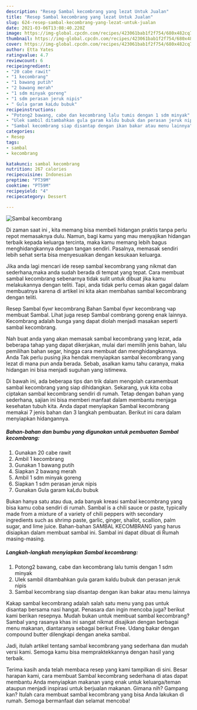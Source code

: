 ```yaml
---
description: "Resep Sambal kecombrang yang lezat Untuk Jualan"
title: "Resep Sambal kecombrang yang lezat Untuk Jualan"
slug: 624-resep-sambal-kecombrang-yang-lezat-untuk-jualan
date: 2021-03-06T13:08:40.220Z
image: https://img-global.cpcdn.com/recipes/423061bab1f2f754/680x482cq70/sambal-kecombrang-foto-resep-utama.jpg
thumbnail: https://img-global.cpcdn.com/recipes/423061bab1f2f754/680x482cq70/sambal-kecombrang-foto-resep-utama.jpg
cover: https://img-global.cpcdn.com/recipes/423061bab1f2f754/680x482cq70/sambal-kecombrang-foto-resep-utama.jpg
author: Etta Yates
ratingvalue: 4.7
reviewcount: 6
recipeingredient:
- "20 cabe rawit"
- "1 kecombrang"
- "1 bawang putih"
- "2 bawang merah"
- "1 sdm minyak goreng"
- "1 sdm perasan jeruk nipis"
- " Gula garam kaLdu bubuk"
recipeinstructions:
- "Potong2 bawang, cabe dan kecombrang lalu tumis dengan 1 sdm minyak"
- "Ulek sambil ditambahkan gula garam kaldu bubuk dan perasan jeruk nipis"
- "Sambal kecombrang siap disantap dengan ikan bakar atau menu lainnya"
categories:
- Resep
tags:
- sambal
- kecombrang

katakunci: sambal kecombrang 
nutrition: 267 calories
recipecuisine: Indonesian
preptime: "PT39M"
cooktime: "PT59M"
recipeyield: "4"
recipecategory: Dessert

---
```



![Sambal kecombrang](https://img-global.cpcdn.com/recipes/423061bab1f2f754/680x482cq70/sambal-kecombrang-foto-resep-utama.jpg)

Di zaman  saat ini , kita memang bisa membeli hidangan praktis tanpa perlu repot memasaknya dulu. Namun, bagi kamu yang mau menyajikan hidangan terbaik kepada keluarga tercinta, maka kamu memang lebih bagus menghidangkannya dengan tangan sendiri. Pasalnya, memasak sendiri lebih sehat serta bisa menyesuaikan dengan kesukaan keluarga.

Jika anda lagi mencari ide resep sambal kecombrang yang nikmat dan sederhana,maka anda sudah berada di tempat yang tepat. Cara membuat sambal kecombrang  sebenarnya tidak sulit untuk dibuat jika kamu melakukannya dengan teliti. Tapi, anda tidak perlu cemas akan gagal dalam membuatnya 
karena di artikel ini kita akan membahas sambal kecombrang dengan teliti.  

Resep Sambal бунг kecombrang Bahan Sambal бунг kecombrang чар membuat Sambal. Lihat juga resep Sambal combrang goreng enak lainnya. Kecombrang adalah bunga yang dapat diolah menjadi masakan seperti sambal kecombrang.

Nah buat anda yang akan memasak sambal kecombrang yang lezat, ada beberapa tahap yang dapat dikerjakan, mulai dari memilih jenis bahan, lalu pemilihan bahan segar, hingga cara membuat dan menghidangkannya. Anda Tak perlu pusing jika hendak menyiapkan sambal kecombrang yang lezat di mana pun anda berada. Sebab, asalkan kamu  tahu caranya, maka hidangan ini bisa menjadi suguhan yang istimewa.

Di bawah ini, ada beberapa tips dan trik dalam mengolah caramembuat sambal kecombrang yang siap dihidangkan. Sekarang, yuk kita coba ciptakan sambal kecombrang sendiri di rumah. Tetap dengan bahan yang sederhana, sajian ini bisa memberi manfaat dalam membantu menjaga kesehatan tubuh kita. Anda dapat menyiapkan Sambal kecombrang memakai 7 jenis bahan dan 3 langkah pembuatan. Berikut ini cara dalam menyiapkan hidangannya.

<!--inarticleads1-->

##### Bahan-bahan dan bumbu yang digunakan untuk pembuatan Sambal kecombrang:

1. Gunakan 20 cabe rawit
1. Ambil 1 kecombrang
1. Gunakan 1 bawang putih
1. Siapkan 2 bawang merah
1. Ambil 1 sdm minyak goreng
1. Siapkan 1 sdm perasan jeruk nipis
1. Gunakan  Gula garam kaLdu bubuk


Bukan hanya satu atau dua, ada banyak kreasi sambal kecombrang yang bisa kamu coba sendiri di rumah. Sambal is a chili sauce or paste, typically made from a mixture of a variety of chili peppers with secondary ingredients such as shrimp paste, garlic, ginger, shallot, scallion, palm sugar, and lime juice. Bahan-bahan SAMBAL KECOMBRANG yang harus disiapkan dalam membuat sambal ini. Sambal ini dapat dibuat di Rumah masing-masing. 

<!--inarticleads2-->

##### Langkah-langkah menyiapkan Sambal kecombrang:

1. Potong2 bawang, cabe dan kecombrang lalu tumis dengan 1 sdm minyak
1. Ulek sambil ditambahkan gula garam kaldu bubuk dan perasan jeruk nipis
1. Sambal kecombrang siap disantap dengan ikan bakar atau menu lainnya


Kakap sambal kecombrang adalah salah satu menu yang pas untuk disantap bersama nasi hangat. Penasara dan ingin mencoba juga? berikut kami berikan resepnya. Mudah bukan untuk membuat sambal kecombrang? Sambal yang rasanya khas ini sangat nikmat disajikan dengan berbagai menu makanan, diantaranya sebagai berikut Free. Udang bakar dengan compound butter dilengkapi dengan aneka sambal. 

Jadi, itulah artikel tentang  sambal kecombrang  yang sederhana dan mudah versi kami. Semoga kamu bisa mempraktekkannya dengan hasil yang terbaik. 

Terima kasih anda telah membaca resep yang kami tampilkan di sini. Besar harapan kami, cara membuat  Sambal kecombrang sederhana di atas dapat membantu Anda menyiapkan makanan yang enak untuk keluarga/teman ataupun menjadi inspirasi untuk berjualan makanan. Gimana nih? Gampang kan? Itulah cara membuat sambal kecombrang yang bisa Anda lakukan di rumah. Semoga bermanfaat dan selamat mencoba!


